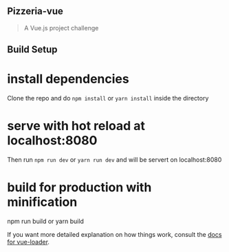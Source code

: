 ## Pizzeria-vue

>  A Vue.js project challenge

## Build Setup


# install dependencies
Clone the repo and do ```npm install``` or ```yarn install``` inside the directory

# serve with hot reload at localhost:8080
Then run ```npm run dev``` or ```yarn run dev``` and will be servert on localhost:8080

# build for production with minification
npm run build or yarn build


If you want more detailed explanation on how things work, consult the [docs for vue-loader](http://vuejs.github.io/vue-loader).
